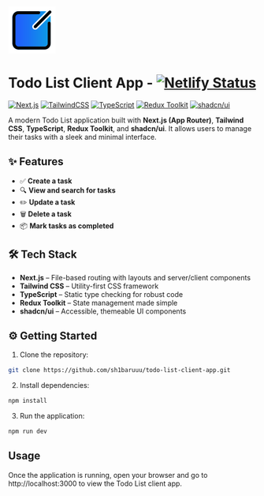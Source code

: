 ![Todo List Logo](./public/todolist.png) 
# Todo List Client App - [![Netlify Status](https://api.netlify.com/api/v1/badges/4f17513e-aa76-4c00-ab9d-b00e222fa24a/deploy-status)](https://todo-list-client.vercel.app)

[![Next.js](https://img.shields.io/badge/Next.js-000000?style=for-the-badge&logo=nextdotjs&logoColor=white)](https://nextjs.org/docs/app)
[![TailwindCSS](https://img.shields.io/badge/Tailwind_CSS-38B2AC?style=for-the-badge&logo=tailwind-css&logoColor=white)](https://tailwindcss.com/)
[![TypeScript](https://img.shields.io/badge/TypeScript-3178C6?style=for-the-badge&logo=typescript&logoColor=white)](https://www.typescriptlang.org/)
[![Redux Toolkit](https://img.shields.io/badge/Redux_Toolkit-593D88?style=for-the-badge&logo=redux&logoColor=white)](https://redux-toolkit.js.org/)
[![shadcn/ui](https://img.shields.io/badge/shadcn/ui-111827?style=for-the-badge)](https://ui.shadcn.dev/)


A modern Todo List application built with **Next.js (App Router)**, **Tailwind CSS**, **TypeScript**, **Redux Toolkit**, and **shadcn/ui**. It allows users to manage their tasks with a sleek and minimal interface.



## ✨ Features

- ✅ **Create a task**
- 🔍 **View and search for tasks**
- ✏️ **Update a task**
- 🗑️ **Delete a task**
- 📦 **Mark tasks as completed**


## 🛠️ Tech Stack

- **Next.js** – File-based routing with layouts and server/client components  
- **Tailwind CSS** – Utility-first CSS framework  
- **TypeScript** – Static type checking for robust code  
- **Redux Toolkit** – State management made simple  
- **shadcn/ui** – Accessible, themeable UI components  


## ⚙️ Getting Started

1. Clone the repository:
```bash
git clone https://github.com/sh1baruuu/todo-list-client-app.git
```
2. Install dependencies:
```bash
npm install
```
3. Run the application:
```bash
npm run dev
```

## Usage
Once the application is running, open your browser and go to http://localhost:3000 to view the Todo List client app.